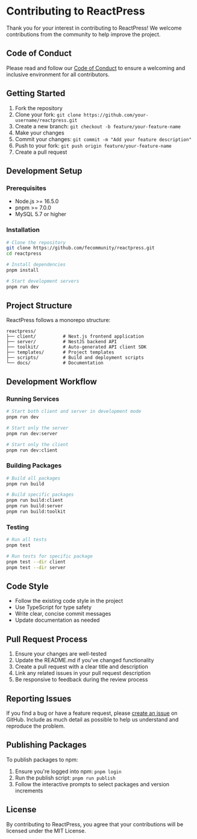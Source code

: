 # Contributing to ReactPress

Thank you for your interest in contributing to ReactPress! We welcome contributions from the community to help improve the project.

## Code of Conduct

Please read and follow our [Code of Conduct](CODE_OF_CONDUCT.md) to ensure a welcoming and inclusive environment for all contributors.

## Getting Started

1. Fork the repository
2. Clone your fork: `git clone https://github.com/your-username/reactpress.git`
3. Create a new branch: `git checkout -b feature/your-feature-name`
4. Make your changes
5. Commit your changes: `git commit -m "Add your feature description"`
6. Push to your fork: `git push origin feature/your-feature-name`
7. Create a pull request

## Development Setup

### Prerequisites

- Node.js >= 16.5.0
- pnpm >= 7.0.0
- MySQL 5.7 or higher

### Installation

```bash
# Clone the repository
git clone https://github.com/fecommunity/reactpress.git
cd reactpress

# Install dependencies
pnpm install

# Start development servers
pnpm run dev
```

## Project Structure

ReactPress follows a monorepo structure:

```
reactpress/
├── client/          # Next.js frontend application
├── server/          # NestJS backend API
├── toolkit/         # Auto-generated API client SDK
├── templates/       # Project templates
├── scripts/         # Build and deployment scripts
└── docs/            # Documentation
```

## Development Workflow

### Running Services

```bash
# Start both client and server in development mode
pnpm run dev

# Start only the server
pnpm run dev:server

# Start only the client
pnpm run dev:client
```

### Building Packages

```bash
# Build all packages
pnpm run build

# Build specific packages
pnpm run build:client
pnpm run build:server
pnpm run build:toolkit
```

### Testing

```bash
# Run all tests
pnpm test

# Run tests for specific package
pnpm test --dir client
pnpm test --dir server
```

## Code Style

- Follow the existing code style in the project
- Use TypeScript for type safety
- Write clear, concise commit messages
- Update documentation as needed

## Pull Request Process

1. Ensure your changes are well-tested
2. Update the README.md if you've changed functionality
3. Create a pull request with a clear title and description
4. Link any related issues in your pull request description
5. Be responsive to feedback during the review process

## Reporting Issues

If you find a bug or have a feature request, please [create an issue](https://github.com/fecommunity/reactpress/issues/new) on GitHub. Include as much detail as possible to help us understand and reproduce the problem.

## Publishing Packages

To publish packages to npm:

1. Ensure you're logged into npm: `pnpm login`
2. Run the publish script: `pnpm run publish`
3. Follow the interactive prompts to select packages and version increments

## License

By contributing to ReactPress, you agree that your contributions will be licensed under the MIT License.